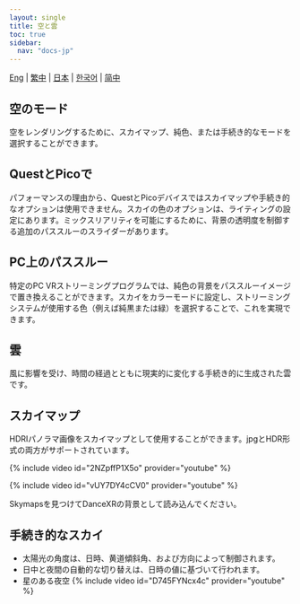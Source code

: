 ```yaml
---
layout: single
title: 空と雲
toc: true
sidebar:
  nav: "docs-jp"
---
```

[Eng](/dancexr/features/skymap) | [繁中](/tw/dancexr/features/skymap) | [日本](/jp/dancexr/features/skymap) | [한국어](/kr/dancexr/features/skymap) | [简中](/zh/dancexr/features/skymap)


## 空のモード
空をレンダリングするために、スカイマップ、純色、または手続き的なモードを選択することができます。

## QuestとPicoで
パフォーマンスの理由から、QuestとPicoデバイスではスカイマップや手続き的なオプションは使用できません。スカイの色のオプションは、ライティングの設定にあります。ミックスリアリティを可能にするために、背景の透明度を制御する追加のパススルーのスライダーがあります。

## PC上のパススルー
特定のPC VRストリーミングプログラムでは、純色の背景をパススルーイメージで置き換えることができます。スカイをカラーモードに設定し、ストリーミングシステムが使用する色（例えば純黒または緑）を選択することで、これを実現できます。

## 雲
風に影響を受け、時間の経過とともに現実的に変化する手続き的に生成された雲です。

## スカイマップ
HDRIパノラマ画像をスカイマップとして使用することができます。jpgとHDR形式の両方がサポートされています。

{% include video id="2NZpffP1X5o" provider="youtube" %}

{% include video id="vUY7DY4cCV0" provider="youtube" %}

Skymapsを見つけてDanceXRの背景として読み込んでください。

## 手続き的なスカイ
* 太陽光の角度は、日時、黄道傾斜角、および方向によって制御されます。
* 日中と夜間の自動的な切り替えは、日時の値に基づいて行われます。
* 星のある夜空
{% include video id="D745FYNcx4c" provider="youtube" %}